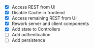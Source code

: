 - [x] Access REST from UI
- [x] Disable Cache in frontend
- [x] Access remaining REST from UI
- [x] Rework server and client components
- [x] Add state to Controllers
- [ ] Add authentication
- [ ] Add persistence
